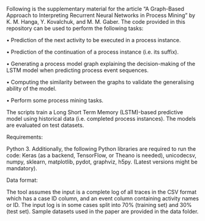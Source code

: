 

Following is the supplementary material for the article “A Graph-Based Approach to Interpreting Recurrent Neural Networks in Process Mining” by K. M. Hanga, Y. Kovalchuk, and M. M. Gaber.
The code provided in this repository can be used to perform the following tasks:

•	Prediction of the next activity to be executed in a process instance.

•	Prediction of the continuation of a process instance (i.e. its suffix).

•	Generating a process model graph explaining the decision-making of the LSTM model when predicting process event sequences. 

•	Computing the similarity between the graphs to validate the generalising ability of the model.

•	Perform some process mining tasks.

The scripts train a Long Short Term Memory (LSTM)-based predictive model using historical data (i.e. completed process instances). The models are evaluated on test datasets.

Requirements:

Python 3. Additionally, the following Python libraries are required to run the code: Keras (as a backend, TensorFlow, or Theano is needed), unicodecsv, numpy, sklearn, matplotlib, pydot, graphviz, h5py. (Latest versions might be mandatory).
 
Data format:

The tool assumes the input is a complete log of all traces in the CSV format which has a case ID column, and an event column containing activity names or ID. The input log is in some cases split into 70% (training set) and 30% (test set). Sample datasets used in the paper are provided in the data folder.

